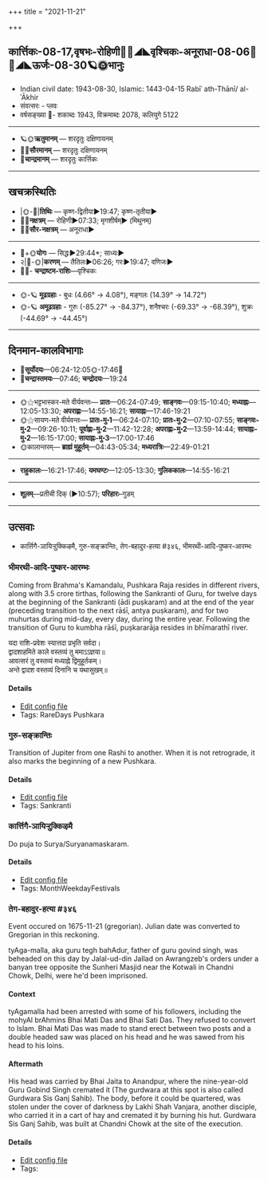 +++
title = "2021-11-21"

+++
## कार्त्तिकः-08-17,वृषभः-रोहिणी🌛🌌◢◣वृश्चिकः-अनूराधा-08-06🌌🌞◢◣ऊर्जः-08-30🪐🌞भानुः
- Indian civil date: 1943-08-30, Islamic: 1443-04-15 Rabīʿ ath-Thānī/ al-ʾĀkhir
- संवत्सरः - प्लवः
- वर्षसङ्ख्या 🌛- शकाब्दः 1943, विक्रमाब्दः 2078, कलियुगे 5122
___________________
- 🪐🌞**ऋतुमानम्** — शरदृतुः दक्षिणायनम्
- 🌌🌞**सौरमानम्** — शरदृतुः दक्षिणायनम्
- 🌛**चान्द्रमानम्** — शरदृतुः कार्त्तिकः
___________________


## खचक्रस्थितिः
- |🌞-🌛|**तिथिः** — कृष्ण-द्वितीया►19:47; कृष्ण-तृतीया►  
- 🌌🌛**नक्षत्रम्** — रोहिणी►07:33; मृगशीर्षम्► (मिथुनम्)  
- 🌌🌞**सौर-नक्षत्रम्** — अनूराधा►  
___________________
- 🌛+🌞**योगः** — सिद्धः►29:44*; साध्यः►  
- २|🌛-🌞|**करणम्** — तैतिलः►06:26; गरः►19:47; वणिजः►  
- 🌌🌛- **चन्द्राष्टम-राशिः**—वृश्चिकः  
___________________
- 🌞-🪐 **मूढग्रहाः** - बुधः (4.66° → 4.08°), मङ्गलः (14.39° → 14.72°)
- 🌞-🪐 **अमूढग्रहाः** - गुरुः (-85.27° → -84.37°), शनैश्चरः (-69.33° → -68.39°), शुक्रः (-44.69° → -44.45°)
___________________


## दिनमान-कालविभागाः
- 🌅**सूर्योदयः**—06:24-12:05🌞️-17:46🌇  
- 🌛**चन्द्रास्तमयः**—07:46; **चन्द्रोदयः**—19:24  
___________________
- 🌞⚝भट्टभास्कर-मते वीर्यवन्तः— **प्रातः**—06:24-07:49; **साङ्गवः**—09:15-10:40; **मध्याह्नः**—12:05-13:30; **अपराह्णः**—14:55-16:21; **सायाह्नः**—17:46-19:21  
- 🌞⚝सायण-मते वीर्यवन्तः— **प्रातः-मु॰1**—06:24-07:10; **प्रातः-मु॰2**—07:10-07:55; **साङ्गवः-मु॰2**—09:26-10:11; **पूर्वाह्णः-मु॰2**—11:42-12:28; **अपराह्णः-मु॰2**—13:59-14:44; **सायाह्नः-मु॰2**—16:15-17:00; **सायाह्नः-मु॰3**—17:00-17:46  
- 🌞कालान्तरम्— **ब्राह्मं मुहूर्तम्**—04:43-05:34; **मध्यरात्रिः**—22:49-01:21  
___________________
- **राहुकालः**—16:21-17:46; **यमघण्टः**—12:05-13:30; **गुलिककालः**—14:55-16:21  
___________________
- **शूलम्**—प्रतीची दिक् (►10:57); **परिहारः**–गुडम्  
___________________

## उत्सवाः
- कार्त्तिगै-ञायिऱ्ऱुक्किऴमै, गुरु-सङ्क्रान्तिः, तेग-बहादुर-हत्या #३४६, भीमरथी-आदि-पुष्कर-आरम्भः
### भीमरथी-आदि-पुष्कर-आरम्भः



Coming from Brahma's Kamandalu, Pushkara Raja resides in different rivers, along with 3.5 crore tirthas, following the Sankranti of Guru, for twelve days at the beginning of the Sankranti (ādi puṣkaram) and at the end of the year (preceding transition to the next rāśī, antya puṣkaram), and for two muhurtas during mid-day, every day, during the entire year.
 Following the transition of Guru to kumbha rāśī, puṣkararāja resides in bhīmarathī river.

यदा राशि-प्रवेशः स्यात्तदा प्रभृति सर्वदा।  
द्वादशाहमिते काले वस्तव्यं तु ममाऽऽज्ञया॥  
आवत्सरं तु वस्तव्यं मध्याह्ने द्विमुहूर्तकम्।  
अन्ते द्वादश वस्तव्यं दिनानि च यथासुखम्॥



#### Details
- [Edit config file](https://github.com/jyotisham/adyatithi/blob/master/time_focus/puShkara/description_only/bhImarathI-Adi-puSkara-ArambhaH.toml)
- Tags: RareDays Pushkara


### गुरु-सङ्क्रान्तिः



Transition of Jupiter from one Rashi to another. When it is not retrograde, it also marks the beginning of a new Pushkara.

#### Details
- [Edit config file](https://github.com/jyotisham/adyatithi/blob/master/time_focus/sankrAnti/description_only/guru-saGkrAntiH.toml)
- Tags: Sankranti


### कार्त्तिगै-ञायिऱ्ऱुक्किऴमै



Do puja to Surya/Suryanamaskaram.

#### Details
- [Edit config file](https://github.com/jyotisham/adyatithi/blob/master/tamil/description_only/kArttigai~JAyir2r2ukkizhamai.toml)
- Tags: MonthWeekdayFestivals


### तेग-बहादुर-हत्या #३४६

Event occured on 1675-11-21 (gregorian). Julian date was converted to Gregorian in this reckoning. 

tyAga-malla, aka guru tegh bahAdur, father of guru govind singh, was beheaded  on this day by Jalal-ud-din Jallad on Awrangzeb's orders under a banyan tree opposite the Sunheri Masjid near the Kotwali in Chandni Chowk, Delhi, were he'd been imprisoned.

#### Context
tyAgamalla had been arrested with some of his followers, including the mohyAl brAhmins Bhai Mati Das and Bhai Sati Das. They refused to convert to Islam. Bhai Mati Das was made to stand erect between two posts and a double headed saw was placed on his head and he was sawed from his head to his loins. 

#### Aftermath
His head was carried by Bhai Jaita to Anandpur, where the nine-year-old Guru Gobind Singh cremated it (The gurdwara at this spot is also called Gurdwara Sis Ganj Sahib). The body, before it could be quartered, was stolen under the cover of darkness by Lakhi Shah Vanjara, another disciple, who carried it in a cart of hay and cremated it by burning his hut. Gurdwara Sis Ganj Sahib, was built at Chandni Chowk at the site of the execution.

#### Details
- [Edit config file](https://github.com/jyotisham/adyatithi/blob/master/mahApuruSha/xatra-later/julian/day/11/11/tega-bahAdura-hatyA.toml)
- Tags: 



